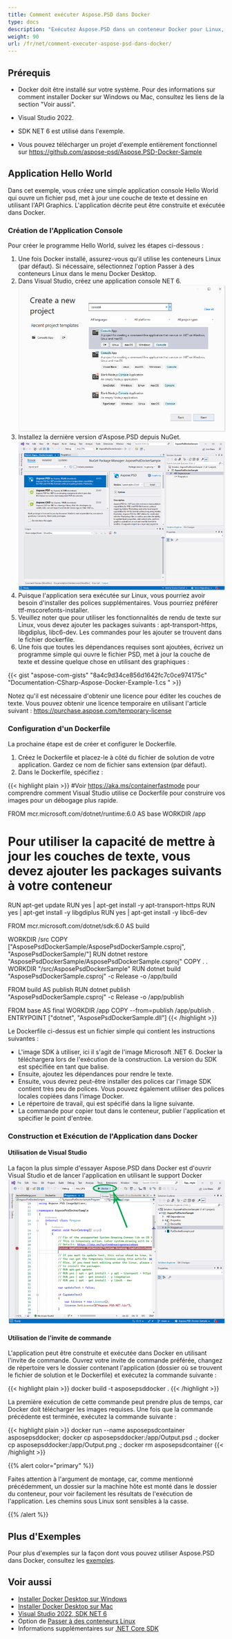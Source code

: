 ```yaml
---
title: Comment exécuter Aspose.PSD dans Docker
type: docs
description: "Exécutez Aspose.PSD dans un conteneur Docker pour Linux, Windows Server et tout autre OS."
weight: 90
url: /fr/net/comment-executer-aspose-psd-dans-docker/
---
```


## Prérequis

- Docker doit être installé sur votre système. Pour des informations sur comment installer Docker sur Windows ou Mac, consultez les liens de la section "Voir aussi".

- Visual Studio 2022.

- SDK NET 6 est utilisé dans l'exemple.

- Vous pouvez télécharger un projet d'exemple entièrement fonctionnel sur https://github.com/aspose-psd/Aspose.PSD-Docker-Sample


## Application Hello World

Dans cet exemple, vous créez une simple application console Hello World qui ouvre un fichier psd, met à jour une couche de texte et dessine en utilisant l'API Graphics. L'application décrite peut être construite et exécutée dans Docker.

### Création de l'Application Console

Pour créer le programme Hello World, suivez les étapes ci-dessous :
1. Une fois Docker installé, assurez-vous qu'il utilise les conteneurs Linux (par défaut). Si nécessaire, sélectionnez l'option Passer à des conteneurs Linux dans le menu Docker Desktop.
1. Dans Visual Studio, créez une application console NET 6.<br>
![Boîte de dialogue du projet d'application console NET 6](create-a-new-project.png)<br>
1. Installez la dernière version d'Aspose.PSD depuis NuGet.<br>
![Aspose.PSD sur NuGet](nuget-aspose-psd.png)<br>
1. Puisque l'application sera exécutée sur Linux, vous pourriez avoir besoin d'installer des polices supplémentaires. Vous pourriez préférer ttf-mscorefonts-installer.
1. Veuillez noter que pour utiliser les fonctionnalités de rendu de texte sur Linux, vous devez ajouter les packages suivants : apt-transport-https, libgdiplus, libc6-dev. Les commandes pour les ajouter se trouvent dans le fichier dockerfile.
1. Une fois que toutes les dépendances requises sont ajoutées, écrivez un programme simple qui ouvre le fichier PSD, met à jour la couche de texte et dessine quelque chose en utilisant des graphiques :<br>

{{< gist "aspose-com-gists" "8a4c9d34ce856d1642fc7c0ce974175c" "Documentation-CSharp-Aspose-Docker-Example-1.cs " >}}

Notez qu'il est nécessaire d'obtenir une licence pour éditer les couches de texte. Vous pouvez obtenir une licence temporaire en utilisant l'article suivant : https://purchase.aspose.com/temporary-license
 
### Configuration d'un Dockerfile

La prochaine étape est de créer et configurer le Dockerfile.

1. Créez le Dockerfile et placez-le à côté du fichier de solution de votre application. Gardez ce nom de fichier sans extension (par défaut).
1. Dans le Dockerfile, spécifiez :

{{< highlight plain >}}
#Voir https://aka.ms/containerfastmode pour comprendre comment Visual Studio utilise ce Dockerfile pour construire vos images pour un débogage plus rapide.

FROM mcr.microsoft.com/dotnet/runtime:6.0 AS base
WORKDIR /app

# Pour utiliser la capacité de mettre à jour les couches de texte, vous devez ajouter les packages suivants à votre conteneur
RUN apt-get update
RUN yes | apt-get install -y apt-transport-https
RUN yes | apt-get install -y libgdiplus
RUN yes | apt-get install -y libc6-dev

FROM mcr.microsoft.com/dotnet/sdk:6.0 AS build

WORKDIR /src
COPY ["AsposePsdDockerSample/AsposePsdDockerSample.csproj", "AsposePsdDockerSample/"]
RUN dotnet restore "AsposePsdDockerSample/AsposePsdDockerSample.csproj"
COPY . .
WORKDIR "/src/AsposePsdDockerSample"
RUN dotnet build "AsposePsdDockerSample.csproj" -c Release -o /app/build

FROM build AS publish
RUN dotnet publish "AsposePsdDockerSample.csproj" -c Release -o /app/publish

FROM base AS final
WORKDIR /app
COPY --from=publish /app/publish .
ENTRYPOINT ["dotnet", "AsposePsdDockerSample.dll"]
{{< /highlight >}}

Le Dockerfile ci-dessus est un fichier simple qui contient les instructions suivantes :

- L'image SDK à utiliser, ici il s'agit de l'image Microsoft .NET 6. Docker la téléchargera lors de l'exécution de la construction. La version du SDK est spécifiée en tant que balise.
- Ensuite, ajoutez les dépendances pour rendre le texte.
- Ensuite, vous devrez peut-être installer des polices car l'image SDK contient très peu de polices. Vous pouvez également utiliser des polices locales copiées dans l'image Docker.
- Le répertoire de travail, qui est spécifié dans la ligne suivante.
- La commande pour copier tout dans le conteneur, publier l'application et spécifier le point d'entrée.

### Construction et Exécution de l'Application dans Docker

#### Utilisation de Visual Studio

La façon la plus simple d'essayer Aspose.PSD dans Docker est d'ouvrir Visual Studio et de lancer l'application en utilisant le support Docker
![Exécuter l'application d'exemple Aspose.PSD dans Docker en utilisant Visual Studio](psd-vs-run-using-docker-support.png)

#### Utilisation de l'invite de commande

L'application peut être construite et exécutée dans Docker en utilisant l'invite de commande. Ouvrez votre invite de commande préférée, changez de répertoire vers le dossier contenant l'application (dossier où se trouvent le fichier de solution et le Dockerfile) et exécutez la commande suivante :

{{< highlight plain >}}
docker build -t asposepsddocker .
{{< /highlight >}}

La première exécution de cette commande peut prendre plus de temps, car Docker doit télécharger les images requises. Une fois que la commande précédente est terminée, exécutez la commande suivante :

{{< highlight plain >}}
docker run --name asposepsdcontainer asposepsddocker; docker cp asposepsddocker:/app/Output.psd .; docker cp asposepsddocker:/app/Output.png .; docker rm asposepsdcontainer
{{< /highlight >}}

{{% alert color="primary" %}} 

Faites attention à l'argument de montage, car, comme mentionné précédemment, un dossier sur la machine hôte est monté dans le dossier du conteneur, pour voir facilement les résultats de l'exécution de l'application. Les chemins sous Linux sont sensibles à la casse.

{{% /alert %}}


## Plus d'Exemples

Pour plus d'exemples sur la façon dont vous pouvez utiliser Aspose.PSD dans Docker, consultez les [exemples](https://github.com/aspose-psd/Aspose.PSD-for-.NET).


## Voir aussi

- [Installer Docker Desktop sur Windows](https://docs.docker.com/docker-for-windows/install/)
- [Installer Docker Desktop sur Mac](https://docs.docker.com/docker-for-mac/install/)
- [Visual Studio 2022, SDK NET 6](https://docs.microsoft.com/en-us/dotnet/core/install/windows?tabs=net60#dependencies)
- Option de [Passer à des conteneurs Linux](https://docs.docker.com/docker-for-windows/#switch-between-windows-and-linux-containers)
- Informations supplémentaires sur [.NET Core SDK](https://hub.docker.com/_/microsoft-dotnet-sdk)
